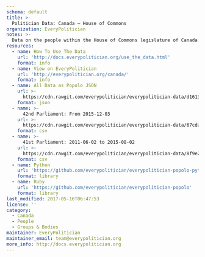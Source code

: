 ```yaml
---
schema: default
title: >-
  Politician Data: Canada — House of Commons
organization: EveryPolitician
notes: >-
  Data on the people within the House of Commons legislature of Canada.
resources:
  - name: How To Use The Data
    url: 'http://docs.everypolitician.org/use_the_data.html'
    format: info
  - name: View on EveryPolitician
    url: 'http://everypolitician.org/canada/'
    format: info
  - name: All Data as Popolo JSON
    url: >-
      https://cdn.rawgit.com/everypolitician/everypolitician-data/d1613c58351c53cd5b448bca6e98c93fad145edc/data/Canada/Commons/ep-popolo-v1.0.json
    format: json
  - name: >-
      42nd Parliament: From 2015-12-03
    url: >-
      https://cdn.rawgit.com/everypolitician/everypolitician-data/67cdab1b6c03314c45b5fe1323e2a2044113c4bd/data/Canada/Commons/term-42.csv
    format: csv
  - name: >-
      41st Parliament: 2011-06-02 to 2015-08-02
    url: >-
      https://cdn.rawgit.com/everypolitician/everypolitician-data/8f9e28489715fd0c06d54431c13486b2270cd138/data/Canada/Commons/term-41.csv
    format: csv
  - name: Python
    url: 'https://github.com/everypolitician/everypolitician-popolo-python'
    format: library
  - name: Ruby
    url: 'https://github.com/everypolitician/everypolitician-popolo'
    format: library
last_modified: 2017-05-16T06:47:53
license: ''
category:
  - Canada
  - People
  - Groups & Bodies
maintainer: EveryPolitician
maintainer_email: team@everypolitician.org
more_info: http://docs.everypolitician.org
---
```

